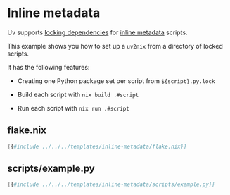 # Inline metadata

Uv supports [locking dependencies](https://docs.astral.sh/uv/guides/scripts/#locking-dependencies) for [inline metadata](https://packaging.python.org/en/latest/specifications/inline-script-metadata/#inline-script-metadata) scripts.

This example shows you how to set up a `uv2nix` from a directory of locked scripts.

It has the following features:
- Creating one Python package set per script from `${script}.py.lock`

- Build each script with `nix build .#script`

- Run each script with `nix run .#script`

## flake.nix
```nix
{{#include ../../../templates/inline-metadata/flake.nix}}
```
## scripts/example.py
```nix
{{#include ../../../templates/inline-metadata/scripts/example.py}}
```
